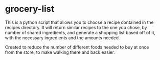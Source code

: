 # grocery-list
This is a python script that allows you to choose a recipe contained in the recipes directory. 
It will return similar recipes to the one you chose, by number of shared ingredients, and generate a shopping list based off of it, with 
the necessary ingredients and the amounts needed. 

Created to reduce the number of different foods needed to buy at once from the store, to make walking there and back easier. 
